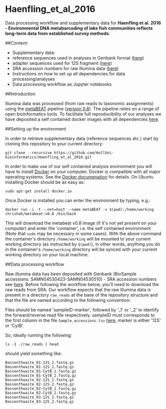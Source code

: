 # Haenfling_et_al_2016
Data processing workflow and supplementary data for __Haenfling et al. 2016 - Environmental DNA metabarcoding of lake fish communities reflects long-term data from established survey methods__.

##Content:
 - Supplementary data:
  - reference sequences used in analyses in Genbank format ([here](https://github.com/HullUni-bioinformatics/Haenfling_et_al_2016/tree/master/supplementary_data/reference_DBs))
  - adapter sequences used for 12S fragment ([here](https://github.com/HullUni-bioinformatics/Haenfling_et_al_2016/tree/master/supplementary_data/adapters))
  - SRA accession numbers for raw Illumina data ([here](https://github.com/HullUni-bioinformatics/Haenfling_et_al_2016/blob/master/supplementary_data/Sample_accessions.tsv))
 - Instructions on how to set up all dependencies for data processing/analyses
 - Data processing workflow as Jupyter notebooks


##Introduction

Illumina data was processed (from raw reads to taxonomic assignments) using the [metaBEAT](https://github.com/HullUni-bioinformatics/metaBEAT) pipeline ([version 0.8](https://github.com/HullUni-bioinformatics/metaBEAT/releases)). The pipeline relies on a range of open bioinformatics tools. To facilitate full reproducibility of our analyses we have deposited a self contained docker images with all dependencies [here](https://hub.docker.com/r/chrishah/metabeat/).

##Setting up the environment

In order to retrieve supplementary data (reference sequences etc.) start by cloning this repository to your current directory:
```
git clone --recursive https://github.com/HullUni-bioinformatics/Haenfling_et_al_2016.git
```

In order to make use of our self contained analysis environment you will have to install [Docker](https://www.docker.com/) on your computer. Docker is compatible with all major operating systems. See the [Docker documenation](https://docs.docker.com/) for details. On Ubuntu installing Docker should be as easy as:

```
sudo apt-get install docker.io
```

Once Docker is installed you can enter the environment by typing, e.g.:
```
docker run -i -t --net=host --name metaBEAT -v $(pwd):/home/working chrishah/metabeat:v0.8 /bin/bash
```

This will download the metabeat v0.8 image (if it's not yet present on your computer) and enter the 'container', i.e. the self contained environment (Note that `sudo` may be necessary in some cases). With the above command the container's directory `/home/working` will be mounted to your current working directory (as instructed by `$(pwd)`), in other words, anything you do in the container's `/home/working` directory will be synced with your current working directory on your local machine. 

##Data processing workflow

Raw illumina data has been deposited with Genbank (BioSample accessions: SAMN04530423-SAMN04530510) - SRA accession numbers see [here](https://github.com/HullUni-bioinformatics/Haenfling_et_al_2016/blob/master/supplementary_data/Sample_accessions.tsv). Before following the workflow below, you'll need to download the raw reads from SRA. Our workflow expects that the raw Illumina data is present in a directory `raw_reads` at the base of the repository structure and that the file are named according to the following convention:

Files should be named 'sampleID-marker', followed by '_1' or '_2' to identify the forward/reverse read file respectively. sampleID must corresponds to the first column in the file `Sample_accessions.tsv` [here](https://github.com/HullUni-bioinformatics/Haenfling_et_al_2016/blob/master/supplementary_data/Sample_accessions.tsv), marker is either '12S' or 'CytB'.

So, ideally running the following:
```
ls -1 ./raw_reads | head
```

should yield something like:
```
Bassenthwaite_01-12S_1.fastq.gz
Bassenthwaite_01-12S_2.fastq.gz
Bassenthwaite_01-CytB_1.fastq.gz
Bassenthwaite_01-CytB_2.fastq.gz
Bassenthwaite_02-12S_1.fastq.gz
Bassenthwaite_02-12S_2.fastq.gz
Bassenthwaite_02-CytB_1.fastq.gz
Bassenthwaite_02-CytB_2.fastq.gz
Bassenthwaite_03-12S_1.fastq.gz
Bassenthwaite_03-12S_2.fastq.gz
``` 


